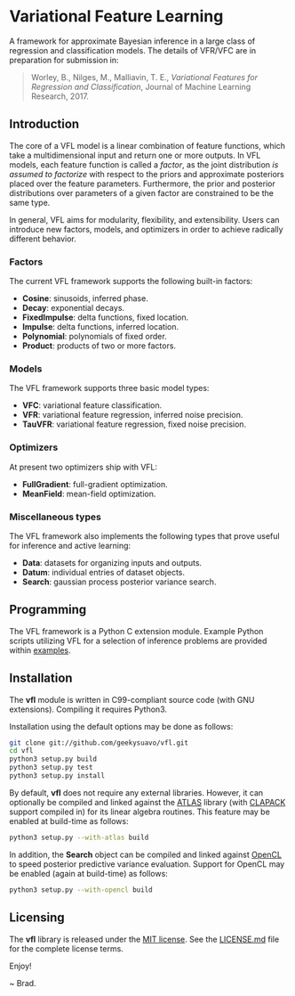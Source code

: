 
# Variational Feature Learning

A framework for approximate Bayesian inference in a large class of
regression and classification models. The details of VFR/VFC are
in preparation for submission in:

> Worley, B., Nilges, M., Malliavin, T. E., _Variational Features for
> Regression and Classification_, Journal of Machine Learning Research,
> 2017.

## Introduction

The core of a VFL model is a linear combination of feature functions,
which take a multidimensional input and return one or more outputs.
In VFL models, each feature function is called a _factor_, as the
joint distribution _is assumed to factorize_ with respect to the
priors and approximate posteriors placed over the feature
parameters. Furthermore, the prior and posterior distributions
over parameters of a given factor are constrained to be the
same type.

In general, VFL aims for modularity, flexibility, and extensibility.
Users can introduce new factors, models, and optimizers in order to
achieve radically different behavior.

### Factors

The current VFL framework supports the following built-in factors:

 * **Cosine**: sinusoids, inferred phase.
 * **Decay**: exponential decays.
 * **FixedImpulse**: delta functions, fixed location.
 * **Impulse**: delta functions, inferred location.
 * **Polynomial**: polynomials of fixed order.
 * **Product**: products of two or more factors.

### Models

The VFL framework supports three basic model types:

 * **VFC**: variational feature classification.
 * **VFR**: variational feature regression, inferred noise precision.
 * **TauVFR**: variational feature regression, fixed noise precision.

### Optimizers

At present two optimizers ship with VFL:

 * **FullGradient**: full-gradient optimization.
 * **MeanField**: mean-field optimization.

### Miscellaneous types

The VFL framework also implements the following types that prove
useful for inference and active learning:

 * **Data**: datasets for organizing inputs and outputs.
 * **Datum**: individual entries of dataset objects.
 * **Search**: gaussian process posterior variance search.

## Programming

The VFL framework is a Python C extension module. Example Python scripts
utilizing VFL for a selection of inference problems are provided within
[examples](examples/).

## Installation

The **vfl** module is written in C99-compliant source code
(with GNU extensions). Compiling it requires Python3.

Installation using the default options may be done as follows:

```bash
git clone git://github.com/geekysuavo/vfl.git
cd vfl
python3 setup.py build
python3 setup.py test
python3 setup.py install
```

By default, **vfl** does not require any external libraries. However,
it can optionally be compiled and linked against the
[ATLAS](http://math-atlas.sourceforge.net) library (with
[CLAPACK](http://netlib.org/clapack/) support compiled in)
for its linear algebra routines. This feature may be enabled
at build-time as follows:

```bash
python3 setup.py --with-atlas build
```

In addition, the **Search** object can be compiled and linked against
[OpenCL](https://en.wikipedia.org/wiki/OpenCL) to speed posterior
predictive variance evaluation. Support for OpenCL may be enabled
(again at build-time) as follows:

```bash
python3 setup.py --with-opencl build
```

## Licensing

The **vfl** library is released under the
[MIT license](https://opensource.org/licenses/MIT). See the
[LICENSE.md](LICENSE.md) file for the complete license terms.

Enjoy!

~ Brad.


